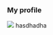 ### My profile

<img src="https://www.icegif.com/wp-content/uploads/2021/11/icegif-69.gif" widtg="100px" >
hasdhadha
